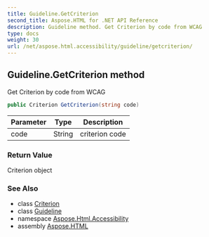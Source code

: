 ```yaml
---
title: Guideline.GetCriterion
second_title: Aspose.HTML for .NET API Reference
description: Guideline method. Get Criterion by code from WCAG
type: docs
weight: 30
url: /net/aspose.html.accessibility/guideline/getcriterion/
---
```

## Guideline.GetCriterion method

Get Criterion by code from WCAG

```csharp
public Criterion GetCriterion(string code)
```

| Parameter | Type | Description |
| --- | --- | --- |
| code | String | criterion code |

### Return Value

Criterion object

### See Also

* class [Criterion](../../criterion/)
* class [Guideline](../)
* namespace [Aspose.Html.Accessibility](../../../aspose.html.accessibility/)
* assembly [Aspose.HTML](../../../)
